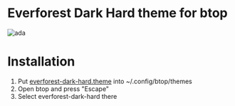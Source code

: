 # Everforest Dark Hard theme for btop
![ada](https://user-images.githubusercontent.com/94642304/148573527-6e7259c6-eefa-4472-8071-beb9dec71742.png)
# Installation
1. Put [everforest-dark-hard.theme](https://github.com/iambeingtracked/btop-everforest/blob/main/everforest-dark-hard.theme) into ~/.config/btop/themes
2. Open btop and press "Escape"
3. Select everforest-dark-hard there
